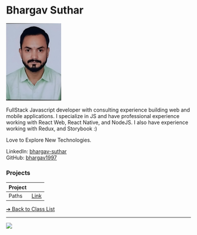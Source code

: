 <style>@import url("//readme.codeadam.ca/readme.css");</style>

# Bhargav Suthar

<img src="../images/bhargav1997.jpeg" alt="Bhargav Suthar" width="150" height="auto">

FullStack Javascript developer with consulting experience building web and mobile applications. I specialize in JS and have professional experience working with React Web, React Native, and NodeJS. I also have experience working with Redux, and Storybook :)

Love to Explore New Technologies.

LinkedIn: [bhargav-suthar](https://www.linkedin.com/in/bhargav-suthar/)  
GitHub: [bhargav1997](https://github.com/bhargav1997) 

### Projects

| Project | |
| - | - |
| Paths | [Link](https://www.getpaths.com/) |

[&#10132; Back to Class List](/)

---

<a href="https://brickmmo.com">
<img src="https://brickmmo.com/images/brickmmo-logo-horizontal.jpg" width="100">
</a>
